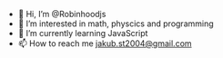 - 👋 Hi, I’m @Robinhoodjs
- 👀 I’m interested in math, physcics and programming
- 🌱 I’m currently learning JavaScript
- 📫 How to reach me jakub.st2004@gmail.com

<!---
Robinhoodjs/Robinhoodjs is a ✨ special ✨ repository because its `README.md` (this file) appears on your GitHub profile.
You can click the Preview link to take a look at your changes.
--->
